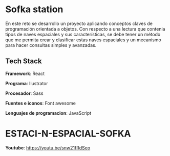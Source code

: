 
# Sofka station

En este reto se desarrollo un proyecto aplicando conceptos claves de
programación orientada a objetos. Con respecto a una lectura que contenia tipos de naves espaciales y sus características, se debe tener un método que me
permita crear y clasificar estas naves espaciales y un mecanismo para hacer
consultas simples y avanzadas. 



## Tech Stack

**Framework**: React

**Programa**: Ilustrator

**Procesador**: Sass

**Fuentes e iconos**: Font awesome

**Lenguajes de programacion**: JavaScript

# ESTACI-N-ESPACIAL-SOFKA
**Youtube**: https://youtu.be/snw21fRdSeo



